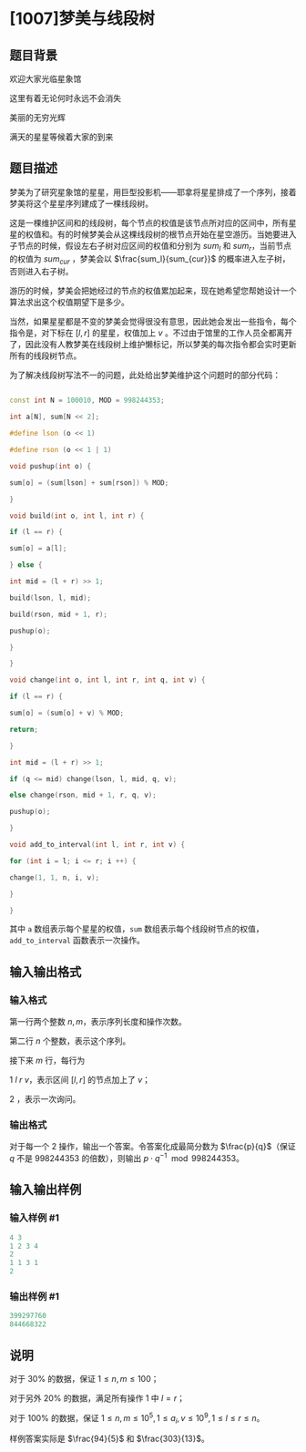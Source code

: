 # [1007]梦美与线段树

## 题目背景

欢迎大家光临星象馆

这里有着无论何时永远不会消失

美丽的无穷光辉

满天的星星等候着大家的到来

## 题目描述

梦美为了研究星象馆的星星，用巨型投影机——耶拿将星星排成了一个序列，接着梦美将这个星星序列建成了一棵线段树。

这是一棵维护区间和的线段树，每个节点的权值是该节点所对应的区间中，所有星星的权值和。有的时候梦美会从这棵线段树的根节点开始在星空游历。当她要进入子节点的时候，假设左右子树对应区间的权值和分别为 $sum_l$ 和 $sum_r$，当前节点的权值为 $sum_{cur}$ ，梦美会以 $\frac{sum_l}{sum_{cur}}$ 的概率进入左子树，否则进入右子树。

游历的时候，梦美会把她经过的节点的权值累加起来，现在她希望您帮她设计一个算法求出这个权值期望下是多少。

当然，如果星星都是不变的梦美会觉得很没有意思，因此她会发出一些指令，每个指令是，对下标在 $[l,r]$ 的星星，权值加上 $v$ 。不过由于馆里的工作人员全都离开了，因此没有人教梦美在线段树上维护懒标记，所以梦美的每次指令都会实时更新所有的线段树节点。

为了解决线段树写法不一的问题，此处给出梦美维护这个问题时的部分代码：

```cpp

const int N = 100010, MOD = 998244353;

int a[N], sum[N << 2];

#define lson (o << 1)

#define rson (o << 1 | 1)

void pushup(int o) {

sum[o] = (sum[lson] + sum[rson]) % MOD;

}

void build(int o, int l, int r) {

if (l == r) {

sum[o] = a[l];

} else {

int mid = (l + r) >> 1;

build(lson, l, mid);

build(rson, mid + 1, r);

pushup(o);

}

}

void change(int o, int l, int r, int q, int v) {

if (l == r) {

sum[o] = (sum[o] + v) % MOD;

return;

}

int mid = (l + r) >> 1;

if (q <= mid) change(lson, l, mid, q, v);

else change(rson, mid + 1, r, q, v);

pushup(o);

}

void add_to_interval(int l, int r, int v) {

for (int i = l; i <= r; i ++) {

change(1, 1, n, i, v);

}

}

```

其中 `a` 数组表示每个星星的权值，`sum` 数组表示每个线段树节点的权值，`add_to_interval` 函数表示一次操作。

## 输入输出格式

### 输入格式

第一行两个整数 $n,m$，表示序列长度和操作次数。

第二行 $n$ 个整数，表示这个序列。

接下来 $m$ 行，每行为

$1 \ l \ r \ v$，表示区间 $[l,r]$ 的节点加上了 $v$；

$2$ ，表示一次询问。

### 输出格式

对于每一个 $2$ 操作，输出一个答案。令答案化成最简分数为 $\frac{p}{q}$（保证 $q$ 不是 $998244353$ 的倍数），则输出 $p\cdot q^{-1}\mod 998244353$。

## 输入输出样例

### 输入样例 #1

```cpp
4 3
1 2 3 4
2
1 1 3 1
2
```


### 输出样例 #1

```cpp
399297760
844668322
```


## 说明

对于 $30\%$ 的数据，保证 $1 \leq n,m\leq 100$；

对于另外 $20\%$ 的数据，满足所有操作 1 中 $l=r$；

对于 $100\%$ 的数据，保证 $1\leq n,m \leq 10^5,1 \leq a_i,v \leq 10^9,1\le l\le r\le n$。

样例答案实际是 $\frac{94}{5}$ 和 $\frac{303}{13}$。

